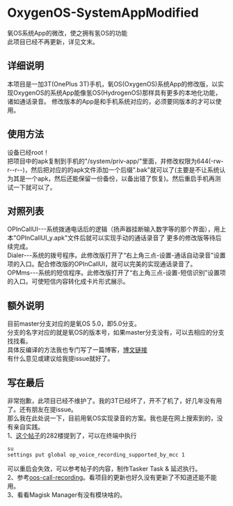 # OxygenOS-SystemAppModified
氧OS系统App的微改，使之拥有氢OS的功能  
此项目已经不再更新，详见文末。  

## 详细说明
本项目是一加3T(OnePlus 3T)手机，氧OS(OxygenOS)系统App的修改版，以实现OxygenOS的系统App能像氢OS(HydrogenOS)那样具有更多的本地化功能，诸如通话录音。 
修改版本的App是和手机系统对应的，必须要同版本的才可以使用。 

## 使用方法  
设备已经root！  
把项目中的apk复制到手机的"/system/priv-app/"里面，并修改权限为644(-rw-r--r--)，然后把对应的的apk文件添加一个后缀".bak"就可以了(主要是不让系统认为其是一个apk，然后还能保留一份备份，以备出错了恢复)。然后重启手机再测试一下就可以了。  

## 对照列表  
OPInCallUI---系统拨通电话后的逻辑（扬声器挂断输入数字等的那个界面），用上本"OPInCallUI_y.apk"文件后就可以实现手动的通话录音了
更多的修改版等待后续完成。  
Dialer---系统的拨号程序。此修改版打开了“右上角三点-设置-通话自动录音”设置项的入口。配合修改版的OPInCallUI，就可以完美的实现通话录音了。  
OPMms---系统的短信程序。此修改版打开了“右上角三点-设置-短信识别”设置项的入口。可使短信内容转化成卡片形式展示。  

## 额外说明  
目前master分支对应的是氧OS 5.0，即5.0分支。    
分支的名字对应的就是氧OS的版本号，如果master分支没有，可以去相应的分支找找看。  
具体反编译的方法我也专门写了一篇博客，[博文链接](http://www.cnblogs.com/ysk-china/p/7162203.html)  
有什么意见或建议给我提issue就好了。

## 写在最后
非常抱歉，此项目已经不维护了。我的3T已经坏了，开不了机了，好几年没有用了。还有朋友在提issue。  
那么我在此处说一下，目前用氧OS实现录音的方案。我也是在网上搜索到的，没有亲自实践。  
1、[这个帖子](https://forum.xda-developers.com/general/paid-software/app-ex-kernel-manager-t3560850/post72933880#post72933880)的282楼提到了，可以在终端中执行
```
su
settings put global op_voice_recording_supported_by_mcc 1
```
可以重启会失效，可以参考帖子的内容，制作Tasker Task & 延迟执行。  
2、参考[oos-call-recording](https://github.com/C3C0/oos-call-recording)。看项目的更新也好久没有更新了不知道还能不能用。  
3、看看Magisk Manager有没有模块啥的。  